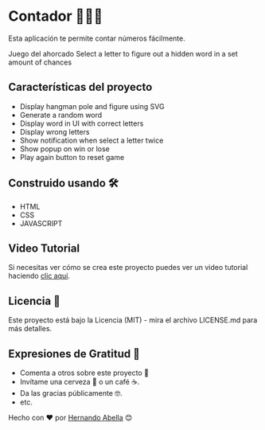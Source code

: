 # Contador 🧮😎✨ 

Esta aplicación te permite contar números fácilmente.

Juego del ahorcado
Select a letter to figure out a hidden word in a set amount of chances

## Características del proyecto
- Display hangman pole and figure using SVG
- Generate a random word
- Display word in UI with correct letters
- Display wrong letters
- Show notification when select a letter twice
- Show popup on win or lose
- Play again button to reset game

## Construido usando 🛠️
- HTML
- CSS
- JAVASCRIPT

## Video Tutorial
Si necesitas ver cómo se crea este proyecto puedes ver un video tutorial haciendo [clic aquí](https://youtube.com/hernandoabella).

## Licencia 📄
Este proyecto está bajo la Licencia (MIT) - mira el archivo LICENSE.md para más detalles.

## Expresiones de Gratitud 🎁
- Comenta a otros sobre este proyecto 📢
- Invítame una cerveza 🍺 o un café ☕.
- Da las gracias públicamente 🤓.
- etc.

Hecho con ❤️ por [Hernando Abella](https://github.com/hernandoabella) 😊
